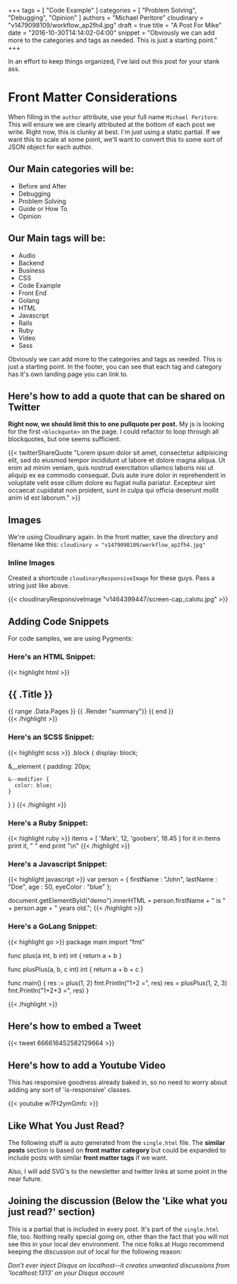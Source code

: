 +++
tags = [
  "Code Example"
]
categories = [
  "Problem Solving",
  "Debugging",
  "Opinion"
]
authors = "Michael Peritore"
cloudinary = "v1479098109/workflow_ap2fh4.jpg"
draft = true
title = "A Post For Mike"
date = "2016-10-30T14:14:02-04:00"
snippet = "Obviously we can add more to the categories and tags as needed. This is just a starting point."
+++

In an effort to keep things organized, I've laid out this post for your stank ass.

# Front Matter Considerations

When filling in the `author` attribute, use your full name `Michael Peritore`. This will ensure we are clearly attributed at the bottom of each post we write. Right now, this is clunky at best. I'm just using a static partial. If we want this to scale at some point, we'll want to convert this to some sort of JSON object for each author.

## Our Main categories will be:

- Before and After
- Debugging
- Problem Solving
- Guide or How To
- Opinion

## Our Main tags will be:

- Audio
- Backend
- Business
- CSS
- Code Example
- Front End
- Golang
- HTML
- Javascript
- Rails
- Ruby
- Video
- Sass

Obviously we can add more to the categories and tags as needed. This is just a starting point. In the footer, you can see that each tag and category has it's own landing page you can link to.

## Here's how to add a quote that can be shared on Twitter

**Right now, we should limit this to one pullquote per post.** My js is looking for the first `<blockquote>` on the page. I could refactor to loop through all blockquotes, but one seems sufficient.

{{< twitterShareQuote "Lorem ipsum dolor sit amet, consectetur adipisicing elit, sed do eiusmod tempor incididunt ut labore et dolore magna aliqua. Ut enim ad minim veniam, quis nostrud exercitation ullamco laboris nisi ut aliquip ex ea commodo consequat. Duis aute irure dolor in reprehenderit in voluptate velit esse cillum dolore eu fugiat nulla pariatur. Excepteur sint occaecat cupidatat non proident, sunt in culpa qui officia deserunt mollit anim id est laborum." >}}


## Images
We're using Cloudinary again. In the front matter, save the directory and filename like this: `cloudinary = "v1479098109/workflow_ap2fh4.jpg"`

### Inline Images

Created a shortcode `cloudinaryResponsiveImage` for these guys. Pass a string just like above.

{{< cloudinaryResponsiveImage "v1464399447/screen-cap_calotu.jpg" >}}

## Adding Code Snippets

For code samples, we are using Pygments:

### Here's an HTML Snippet:

{{< highlight html >}}
<section id="main">
  <div>
    <h1 id="title">{{ .Title }}</h1>
    {{ range .Data.Pages }}
      {{ .Render "summary"}}
    {{ end }}
  </div>
</section>
{{< /highlight >}}

### Here's an SCSS Snippet:

{{< highlight scss >}}
.block {
  display: block;

  &__element {
    padding: 20px;

    &--modifier {
      color: blue;
    }
  }
}
{{< /highlight >}}

### Here's a Ruby Snippet:

{{< highlight ruby >}}
items = [ 'Mark', 12, 'goobers', 18.45 ]
for it in items
    print it, " "
end
print "\n"
{{< /highlight >}}

### Here's a Javascript Snippet:

{{< highlight javascript >}}
var person = {
  firstName : "John",
  lastName  : "Doe",
  age       : 50,
  eyeColor  : "blue"
};

document.getElementById("demo").innerHTML = person.firstName + " is " + person.age + " years old.";
{{< /highlight >}}

### Here's a GoLang Snippet:

{{< highlight go >}}
package main
import "fmt"

func plus(a int, b int) int {
  return a + b
}

func plusPlus(a, b, c int) int {
  return a + b + c
}

func main() {
  res := plus(1, 2)
  fmt.Println("1+2 =", res)
  res = plusPlus(1, 2, 3)
  fmt.Println("1+2+3 =", res)
}

{{< /highlight >}}

## Here's how to embed a Tweet

{{< tweet 666616452582129664 >}}

## Here's how to add a Youtube Video

This has responsive goodness already baked in, so no need to worry about adding any sort of 'is-responsive' classes.

{{< youtube w7Ft2ymGmfc >}}

## Like What You Just Read?

The following stuff is auto generated from the `single.html` file. The **similar posts** section is based on **front matter category** but could be expanded to include posts with similar **front matter tags** if we want.

Also, I will add SVG's to the newsletter and twitter links at some point in the near future.


## Joining the discussion (Below the 'Like what you just read?' section)

This is a partial that is included in every post. It's part of the `single.html` file, too. Nothing really special going on, other than the fact that you will not see this in your local dev environment. The nice folks at Hugo recommend keeping the discussion out of local for the following reason:

<em>Don't ever inject Disqus on localhost--it creates unwanted discussions from 'localhost:1313' on your Disqus account</em>
